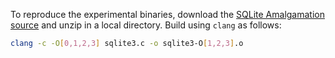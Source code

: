 To reproduce the experimental binaries, download the [SQLite Amalgamation source](https://www.sqlite.org/2024/sqlite-amalgamation-3460100.zip) and unzip in a local directory. Build using `clang` as follows: 

```bash
clang -c -O[0,1,2,3] sqlite3.c -o sqlite3-O[1,2,3].o
```
